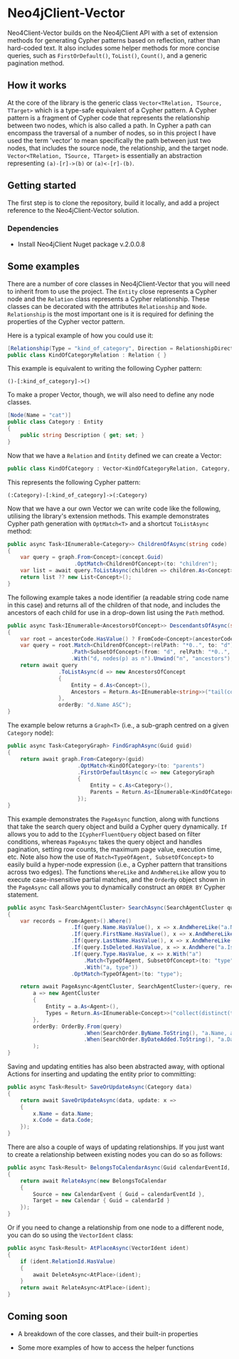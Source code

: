 # Neo4jClient-Vector
Neo4Client-Vector builds on the Neo4jClient API with a set of extension methods for generating Cypher patterns based on reflection, rather than hard-coded text. It also includes some helper methods for more concise queries, such as `FirstOrDefault()`, `ToList()`, `Count()`, and a generic pagination method.

## How it works
At the core of the library is the generic class `Vector<TRelation, TSource, TTarget>` which is a type-safe equivalent of a Cypher pattern. A Cypher pattern is a fragment of Cypher code that represents the relationship between two nodes, which is also called a path. In Cypher a path can encompass the traversal of a number of nodes, so in this project I have used the term 'vector' to mean specifically the path between just two nodes, that includes the source node, the relationship, and the target node. `Vector<TRelation, TSource, TTarget>` is essentially an abstraction representing `(a)-[r]->(b)` or `(a)<-[r]-(b)`.

## Getting started
The first step is to clone the repository, build it locally, and add a project reference to the Neo4jClient-Vector solution.

### Dependencies
- Install Neo4jClient Nuget package v.2.0.0.8

## Some examples
There are a number of core classes in Neo4jClient-Vector that you will need to inherit from to use the project. The `Entity` close represents a Cypher node and the `Relation` class represents a Cypher relationship. These classes can be decorated with the attributes `Relationship` and `Node`. `Relationship` is the most important one is it is required for defining the properties of the Cypher vector pattern.

Here is a typical example of how you could use it:

```c#
[Relationship(Type = "kind_of_category", Direction = RelationshipDirection.Outgoing)]
public class KindOfCategoryRelation : Relation { }
```

This example is equivalent to writing the following Cypher pattern:

```cypher
()-[:kind_of_category]->()
```

To make a proper Vector, though, we will also need to define any node classes.

```c#
[Node(Name = "cat")]
public class Category : Entity
{
    public string Description { get; set; }
}
```

Now that we have a `Relation` and `Entity` defined we can create a Vector:

```c#
public class KindOfCategory : Vector<KindOfCategoryRelation, Category, Category> { }
```

This represents the following Cypher pattern:

```cypher
(:Category)-[:kind_of_category]->(:Category)
```

Now that we have a our own Vector we can write code like the following, utilising the library's extension methods. This example demonstrates Cypher path generation with `OptMatch<T>` and a shortcut `ToListAsync` method:

```c#
public async Task<IEnumerable<Category>> ChildrenOfAsync(string code)
{
    var query = graph.From<Concept>(concept.Guid)
                     .OptMatch<ChildrenOfConcept>(to: "children");
    var list = await query.ToListAsync(children => children.As<Concept>(), orderBy: "children.Name");
    return list ?? new List<Concept>();
}
```

The following example takes a node identifier (a readable string code name in this case) and returns all of the children of that node, and includes the ancestors of each child for use in a drop-down list using the `Path` method.

```c#
public async Task<IEnumerable<AncestorsOfConcept>> DescendantsOfAsync(string ancestorCode = null)
{
    var root = ancestorCode.HasValue() ? FromCode<Concept>(ancestorCode) : From<Concept>();
    var query = root.Match<ChildrenOfConcept>(relPath: "*0..", to: "d").With("d")
                    .Path<SubsetOfConcept>(from: "d", relPath: "*0..", to: "a").Where("a.Code", ancestorCode)
                    .With("d, nodes(p) as n").Unwind("n", "ancestors");
    return await query
                .ToListAsync(d => new AncestorsOfConcept
                {
                    Entity = d.As<Concept>(),
                    Ancestors = Return.As<IEnumerable<string>>("tail(collect(distinct(ancestors.Name)))")
                },
                orderBy: "d.Name ASC");
}
```

The example below returns a `Graph<T>` (i.e., a sub-graph centred on a given `Category` node):

```c#
public async Task<CategoryGraph> FindGraphAsync(Guid guid)
{
    return await graph.From<Category>(guid)
                      .OptMatch<KindOfCategory>(to: "parents")
                      .FirstOrDefaultAsync(c => new CategoryGraph
                      {
                          Entity = c.As<Category>(),
                          Parents = Return.As<IEnumerable<KindOfCategory>>(Collect<KindOfCategory>("parents"))
                      });
}
```

This example demonstrates the `PageAsync` function, along with functions that take the search query object and build a Cypher query dynamically. `If` allows you to add to the `ICypherFluentQuery` object based on filter conditions, whereas `PageAsync` takes the query object and handles pagination, setting row counts, the maximum page value, execution time, etc. Note also how the use of `Match<TypeOfAgent, SubsetOfConcept>` to easily build a hyper-node expression (i.e., a Cypher pattern that transitions across two edges). The functions `WhereLike` and `AndWhereLike` allow you to execute case-insensitive partial matches, and the `OrderBy` object shown in the `PageAsync` call allows you to dynamically construct an `ORDER BY` Cypher statement. 

```c#
public async Task<SearchAgentCluster> SearchAsync(SearchAgentCluster query)
{
    var records = From<Agent>().Where()
                    .If(query.Name.HasValue(), x => x.AndWhereLike("a.Name", query.Name))
                    .If(query.FirstName.HasValue(), x => x.AndWhereLike("a.FirstName", query.FirstName))
                    .If(query.LastName.HasValue(), x => x.AndWhereLike("a.LastName", query.LastName))
                    .If(query.IsDeleted.HasValue, x => x.AndWhere("a.IsDeleted", query.IsDeleted.ToString()))
                    .If(query.Type.HasValue, x => x.With("a")
                        .Match<TypeOfAgent, SubsetOfConcept>(to: "type", relPath2: "*0..", to2: "ancestor").Where("ancestor.Guid", query.Type)
                        .With("a, type"))
                    .OptMatch<TypeOfAgent>(to: "type");

    return await PageAsync<AgentCluster, SearchAgentCluster>(query, records,
        a => new AgentCluster
        {
            Entity = a.As<Agent>(),
            Types = Return.As<IEnumerable<Concept>>("collect(distinct(type))")
        },
        orderBy: OrderBy.From(query)
                        .When(SearchOrder.ByName.ToString(), "a.Name, a.LastName, a.FirstName ASC", "a.Name, a.LastName DESC, a.FirstName ASC")
                        .When(SearchOrder.ByDateAdded.ToString(), "a.DateAddedUTC")
        );
}
```

Saving and updating entities has also been abstracted away, with optional Actions for inserting and updating the entity prior to committing:

```c#
public async Task<Result> SaveOrUpdateAsync(Category data)
{
    return await SaveOrUpdateAsync(data, update: x =>
    {
        x.Name = data.Name;
        x.Code = data.Code;
    });
}
```

There are also a couple of ways of updating relationships. If you just want to create a relationship between existing nodes you can do so as follows:

```c#
public async Task<Result> BelongsToCalendarAsync(Guid calendarEventId, Guid calendarId)
{
    return await RelateAsync(new BelongsToCalendar
    {
        Source = new CalendarEvent { Guid = calendarEventId },
        Target = new Calendar { Guid = calendarId }
    });
}
```

Or if you need to change a relationship from one node to a different node, you can do so using the `VectorIdent` class:

```c#
public async Task<Result> AtPlaceAsync(VectorIdent ident)
{
    if (ident.RelationId.HasValue)
    {
        await DeleteAsync<AtPlace>(ident);
    }
    return await RelateAsync<AtPlace>(ident);
}
```

## Coming soon

- A breakdown of the core classes, and their built-in properties

- Some more examples of how to access the helper functions
